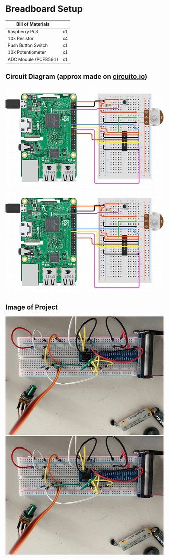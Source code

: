 # Breadboard Setup

|Bill of Materials| |
|----|:---|
|Raspberry Pi 3|x1|
|10k Resistor | x4 |
|Push Button Switch | x1 | 
|10k Potentiometer | x1 | 
|ADC Module (PCF8591) | x1 |

## Circuit Diagram (approx made on [ circuito.io](https://www.circuito.io/))
<img src='/assets/images/circuit.png'></img>
![circuit](/assets/images/circuit.png ':size=300')

## Image of Project 
<img src='/assets/images/board.jpg'></img>
![breadboard](/assets/images/board.jpg ':size=300')